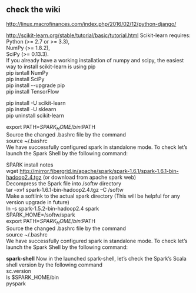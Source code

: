 
 
## check the  wiki
http://linux.macrofinances.com/index.php/2016/02/12/python-django/

http://scikit-learn.org/stable/tutorial/basic/tutorial.html
Scikit-learn requires:    
Python (>= 2.7 or >= 3.3),    
NumPy (>= 1.8.2),   
SciPy (>= 0.13.3).   
If you already have a working installation of numpy and scipy, the easiest way to install scikit-learn is using pip   
pip isntall NumPy     
pip install SciPy    
pip install --upgrade pip   
pip install TensorFlow   


   
    
pip install -U scikit-learn       
  pip install -U sklearn      
  pip uninstall scikit-learn              
      
export PATH=$SPARK_HOME/bin:$PATH            
Source the changed .bashrc file by the command                  
source  ~/.bashrc     
We have successfully configured spark in standalone mode. To check let’s launch the Spark Shell by the following command:      

SPARK install  notes          
wget http://mirror.fibergrid.in/apache/spark/spark-1.6.1/spark-1.6.1-bin-hadoop2.4.tgz  (or download from apache spark web)        
Decompress the Spark file into /softw directory    
tar –xvf spark-1.6.1-bin-hadoop2.4.tgz –C /softw       
Make a softlink to the actual spark directory (This will be helpful for any version upgrade in future)      
ln -s spark-1.5.2-bin-hadoop2.4 spark        
SPARK_HOME=/softw/spark          
export PATH=$SPARK_HOME/bin:$PATH           
Source the changed .bashrc file by the command        
source  ~/.bashrc            
We have successfully configured spark in standalone mode. To check let’s launch the Spark Shell by the following command:    
          
**spark-shell**
Now in the launched spark-shell, let’s check the Spark’s Scala shell version by the following command          
sc.version           
ls $SPARK_HOME/bin           
pyspark            



